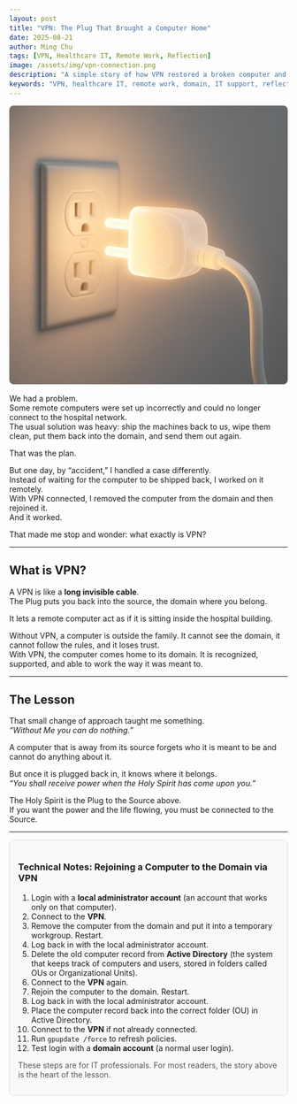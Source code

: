 ```yaml
---
layout: post
title: "VPN: The Plug That Brought a Computer Home"
date: 2025-08-21
author: Ming Chu
tags: [VPN, Healthcare IT, Remote Work, Reflection]
image: /assets/img/vpn-connection.png
description: "A simple story of how VPN restored a broken computer and what it means to be connected."
keywords: "VPN, healthcare IT, remote work, domain, IT support, reflection"
---
```


<div style="text-align: center;">
  <img src="/assets/img/vpn-connection.png" alt="VPN Connection" style="max-width:100%; height:auto; border-radius: 8px;">
</div>

We had a problem.  
Some remote computers were set up incorrectly and could no longer connect to the hospital network.  
The usual solution was heavy: ship the machines back to us, wipe them clean, put them back into the domain, and send them out again.  

That was the plan.  

But one day, by “accident,” I handled a case differently.  
Instead of waiting for the computer to be shipped back, I worked on it remotely.  
With VPN connected, I removed the computer from the domain and then rejoined it.  
And it worked.  

That made me stop and wonder: what exactly is VPN?  

---

## What is VPN?

A VPN is like a **long invisible cable**.  
The Plug puts you back into the source, the domain where you belong.  

It lets a remote computer act as if it is sitting inside the hospital building.  

Without VPN, a computer is outside the family. It cannot see the domain, it cannot follow the rules, and it loses trust.  
With VPN, the computer comes home to its domain. It is recognized, supported, and able to work the way it was meant to.  

---

## The Lesson

That small change of approach taught me something.  
*“Without Me you can do nothing.”*  

A computer that is away from its source forgets who it is meant to be and cannot do anything about it.  

But once it is plugged back in, it knows where it belongs.  
*“You shall receive power when the Holy Spirit has come upon you.”*  

The Holy Spirit is the Plug to the Source above.  
If you want the power and the life flowing, you must be connected to the Source.  

---

<div style="border:1px solid #ddd; padding:15px; border-radius:8px; background-color:#f9f9f9;">
  <h3>Technical Notes: Rejoining a Computer to the Domain via VPN</h3>
  <ol>
    <li>Login with a <strong>local administrator account</strong> (an account that works only on that computer).</li>
    <li>Connect to the <strong>VPN</strong>.</li>
    <li>Remove the computer from the domain and put it into a temporary workgroup. Restart.</li>
    <li>Log back in with the local administrator account.</li>
    <li>Delete the old computer record from <strong>Active Directory</strong> (the system that keeps track of computers and users, stored in folders called OUs or Organizational Units).</li>
    <li>Connect to the <strong>VPN</strong> again.</li>
    <li>Rejoin the computer to the domain. Restart.</li>
    <li>Log back in with the local administrator account.</li>
    <li>Place the computer record back into the correct folder (OU) in Active Directory.</li>
    <li>Connect to the <strong>VPN</strong> if not already connected.</li>
    <li>Run <code>gpupdate /force</code> to refresh policies.</li>
    <li>Test login with a <strong>domain account</strong> (a normal user login).</li>
  </ol>
  <p style="font-size:14px; color:#555;">These steps are for IT professionals. For most readers, the story above is the heart of the lesson.</p>
</div>
